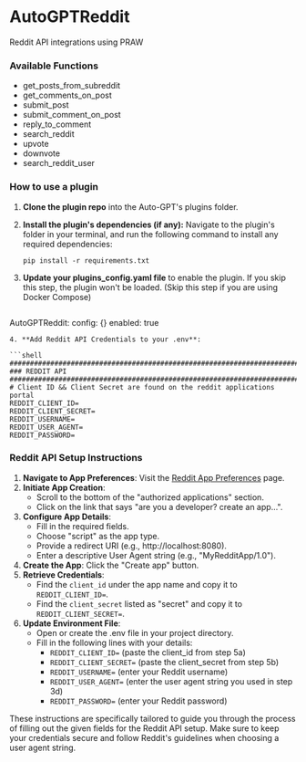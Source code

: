 # AutoGPTReddit
Reddit API integrations using PRAW

### Available Functions
- get_posts_from_subreddit
- get_comments_on_post
- submit_post
- submit_comment_on_post
- reply_to_comment
- search_reddit
- upvote
- downvote
- search_reddit_user

### How to use a plugin

1. **Clone the plugin repo** into the Auto-GPT's plugins folder.
2. **Install the plugin's dependencies (if any):**
   Navigate to the plugin's folder in your terminal, and run the following command to install any required dependencies:

   ```shell
   pip install -r requirements.txt
   ```
3. **Update your plugins_config.yaml file** to enable the plugin. If you skip this step, the plugin won't be loaded.
   (Skip this step if you are using Docker Compose)

   ```shell
  AutoGPTReddit:
     config: {}
     enabled: true
   ```
4. **Add Reddit API Credentials to your .env**:

   ```shell
   ################################################################################
   ### REDDIT API
   ################################################################################
   # Client ID && Client Secret are found on the reddit applications portal
   REDDIT_CLIENT_ID=
   REDDIT_CLIENT_SECRET=
   REDDIT_USERNAME=
   REDDIT_USER_AGENT=
   REDDIT_PASSWORD=
   ```

### Reddit API Setup Instructions

1. **Navigate to App Preferences**: Visit the [Reddit App Preferences](https://www.reddit.com/prefs/apps/) page.
2. **Initiate App Creation**:
   - Scroll to the bottom of the "authorized applications" section.
   - Click on the link that says "are you a developer? create an app...".
3. **Configure App Details**:
   - Fill in the required fields.
   - Choose "script" as the app type.
   - Provide a redirect URI (e.g., http://localhost:8080).
   - Enter a descriptive User Agent string (e.g., "MyRedditApp/1.0").
4. **Create the App**: Click the "Create app" button.
5. **Retrieve Credentials**:
   - Find the `client_id` under the app name and copy it to `REDDIT_CLIENT_ID=`.
   - Find the `client_secret` listed as "secret" and copy it to `REDDIT_CLIENT_SECRET=`.
6. **Update Environment File**:
   - Open or create the .env file in your project directory.
   - Fill in the following lines with your details:
     - `REDDIT_CLIENT_ID=` (paste the client_id from step 5a)
     - `REDDIT_CLIENT_SECRET=` (paste the client_secret from step 5b)
     - `REDDIT_USERNAME=` (enter your Reddit username)
     - `REDDIT_USER_AGENT=` (enter the user agent string you used in step 3d)
     - `REDDIT_PASSWORD=` (enter your Reddit password)

These instructions are specifically tailored to guide you through the process of filling out the given fields for the Reddit API setup. Make sure to keep your credentials secure and follow Reddit's guidelines when choosing a user agent string.
